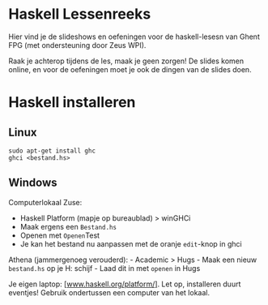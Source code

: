 Haskell Lessenreeks
===================

Hier vind je de slideshows en oefeningen voor de haskell-lesesn van Ghent FPG (met ondersteuning door Zeus WPI).

Raak je achterop tijdens de les, maak je geen zorgen! De slides komen online, en voor de oefeningen moet je ook de dingen van de slides doen.

Haskell installeren
===================

Linux
-----

    sudo apt-get install ghc
    ghci <bestand.hs>

Windows
-------

Computerlokaal Zuse:
- Haskell Platform (mapje op bureaublad) > winGHCi
- Maak ergens een ````Bestand.hs````
- Openen met ````Openen````Test
- Je kan het bestand nu aanpassen met de oranje ````edit````-knop in ghci

Athena (jammergenoeg verouderd):
	- Academic > Hugs
	- Maak een nieuw ````bestand.hs```` op je H: schijf
	- Laad dit in met ````openen```` in Hugs


Je eigen laptop: [www.haskell.org/platform/]. Let op, installeren duurt eventjes!
Gebruik ondertussen een computer van het lokaal.
